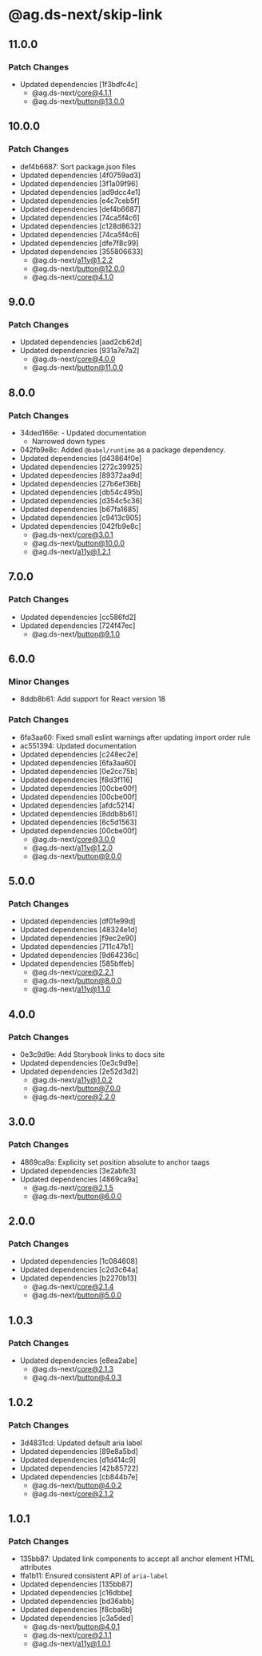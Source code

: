 # @ag.ds-next/skip-link

## 11.0.0

### Patch Changes

- Updated dependencies [1f3bdfc4c]
  - @ag.ds-next/core@4.1.1
  - @ag.ds-next/button@13.0.0

## 10.0.0

### Patch Changes

- def4b6687: Sort package.json files
- Updated dependencies [4f0759ad3]
- Updated dependencies [3f1a09f96]
- Updated dependencies [ad9dcc4e1]
- Updated dependencies [e4c7ceb5f]
- Updated dependencies [def4b6687]
- Updated dependencies [74ca5f4c6]
- Updated dependencies [c128d8632]
- Updated dependencies [74ca5f4c6]
- Updated dependencies [dfe7f8c99]
- Updated dependencies [355806633]
  - @ag.ds-next/a11y@1.2.2
  - @ag.ds-next/button@12.0.0
  - @ag.ds-next/core@4.1.0

## 9.0.0

### Patch Changes

- Updated dependencies [aad2cb62d]
- Updated dependencies [931a7e7a2]
  - @ag.ds-next/core@4.0.0
  - @ag.ds-next/button@11.0.0

## 8.0.0

### Patch Changes

- 34ded166e: - Updated documentation
  - Narrowed down types
- 042fb9e8c: Added `@babel/runtime` as a package dependency.
- Updated dependencies [d43864f0e]
- Updated dependencies [272c39925]
- Updated dependencies [89372aa9d]
- Updated dependencies [27b6ef36b]
- Updated dependencies [db54c495b]
- Updated dependencies [d354c5c36]
- Updated dependencies [b67fa1685]
- Updated dependencies [c9413c905]
- Updated dependencies [042fb9e8c]
  - @ag.ds-next/core@3.0.1
  - @ag.ds-next/button@10.0.0
  - @ag.ds-next/a11y@1.2.1

## 7.0.0

### Patch Changes

- Updated dependencies [cc586fd2]
- Updated dependencies [724f47ec]
  - @ag.ds-next/button@9.1.0

## 6.0.0

### Minor Changes

- 8ddb8b61: Add support for React version 18

### Patch Changes

- 6fa3aa60: Fixed small eslint warnings after updating import order rule
- ac551394: Updated documentation
- Updated dependencies [c248ec2e]
- Updated dependencies [6fa3aa60]
- Updated dependencies [0e2cc75b]
- Updated dependencies [f8d3f116]
- Updated dependencies [00cbe00f]
- Updated dependencies [00cbe00f]
- Updated dependencies [afdc5214]
- Updated dependencies [8ddb8b61]
- Updated dependencies [6c5d1563]
- Updated dependencies [00cbe00f]
  - @ag.ds-next/core@3.0.0
  - @ag.ds-next/a11y@1.2.0
  - @ag.ds-next/button@9.0.0

## 5.0.0

### Patch Changes

- Updated dependencies [df01e99d]
- Updated dependencies [48324e1d]
- Updated dependencies [f9ec2e90]
- Updated dependencies [711c47b1]
- Updated dependencies [9d64236c]
- Updated dependencies [585bffeb]
  - @ag.ds-next/core@2.2.1
  - @ag.ds-next/button@8.0.0
  - @ag.ds-next/a11y@1.1.0

## 4.0.0

### Patch Changes

- 0e3c9d9e: Add Storybook links to docs site
- Updated dependencies [0e3c9d9e]
- Updated dependencies [2e52d3d2]
  - @ag.ds-next/a11y@1.0.2
  - @ag.ds-next/button@7.0.0
  - @ag.ds-next/core@2.2.0

## 3.0.0

### Patch Changes

- 4869ca9a: Explicity set position absolute to anchor taags
- Updated dependencies [3e2abfe3]
- Updated dependencies [4869ca9a]
  - @ag.ds-next/core@2.1.5
  - @ag.ds-next/button@6.0.0

## 2.0.0

### Patch Changes

- Updated dependencies [1c084608]
- Updated dependencies [c2d3c64a]
- Updated dependencies [b2270b13]
  - @ag.ds-next/core@2.1.4
  - @ag.ds-next/button@5.0.0

## 1.0.3

### Patch Changes

- Updated dependencies [e8ea2abe]
  - @ag.ds-next/core@2.1.3
  - @ag.ds-next/button@4.0.3

## 1.0.2

### Patch Changes

- 3d4831cd: Updated default aria label
- Updated dependencies [89e8a5bd]
- Updated dependencies [d1d414c9]
- Updated dependencies [42b85722]
- Updated dependencies [cb844b7e]
  - @ag.ds-next/button@4.0.2
  - @ag.ds-next/core@2.1.2

## 1.0.1

### Patch Changes

- 135bb87: Updated link components to accept all anchor element HTML attributes
- ffa1b11: Ensured consistent API of `aria-label`
- Updated dependencies [135bb87]
- Updated dependencies [c16dbbe]
- Updated dependencies [bd36abb]
- Updated dependencies [f8cba6b]
- Updated dependencies [c3a5ded]
  - @ag.ds-next/button@4.0.1
  - @ag.ds-next/core@2.1.1
  - @ag.ds-next/a11y@1.0.1
